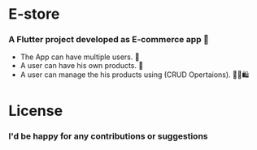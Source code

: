 # E-store
### A Flutter project developed as E-commerce app 🛒
- The App can have multiple users. 👥
- A user can have his own products. 🧺
- A user can manage the his products using (CRUD Opertaions). 🧑‍💼🛍️


# License
### I'd be happy for any contributions or suggestions